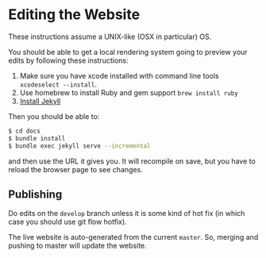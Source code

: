 # Editing the Website

These instructions assume a UNIX-like (OSX in particular) OS.

You should be able to get a local rendering system going to preview your
edits by following these instructions:

1. Make sure you have xcode installed with command line tools `xcodeselect --install`.
2. Use homebrew to install Ruby and gem support `brew install ruby`
3. [Install Jekyll](https://jekyllrb.com/docs/installation/)

Then you should be able to:

```bash
$ cd docs
$ bundle install
$ bundle exec jekyll serve --incremental
```

and then use the URL it gives you. It will recompile on save, but you have
to reload the browser page to see changes.

## Publishing

Do edits on the `develop` branch unless it is some kind of hot fix (in
which case you should use git flow hotfix).

The live website is auto-generated from the current `master`. So, merging
and pushing to master will update the website.
